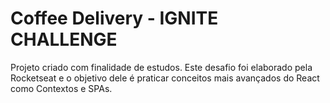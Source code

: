 
# Coffee Delivery - IGNITE CHALLENGE

Projeto criado com finalidade de estudos. Este desafio foi elaborado pela Rocketseat e o objetivo dele é praticar conceitos mais avançados do React como Contextos e SPAs. 


